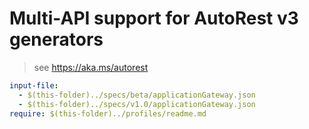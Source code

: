 # Multi-API support for AutoRest v3 generators

> see https://aka.ms/autorest

``` yaml
input-file:
  - $(this-folder)../specs/beta/applicationGateway.json
  - $(this-folder)../specs/v1.0/applicationGateway.json
require: $(this-folder)../profiles/readme.md
```
